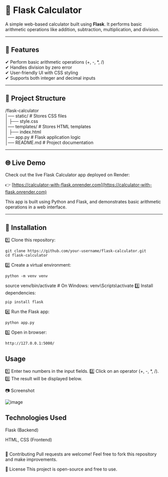 # 🧮 Flask Calculator  

A simple web-based calculator built using **Flask**. It performs basic arithmetic operations like addition, subtraction, multiplication, and division.

---

## 🚀 Features  
✔ Perform basic arithmetic operations (+, -, *, /)  
✔ Handles division by zero error  
✔ User-friendly UI with CSS styling  
✔ Supports both integer and decimal inputs  

---

## 📂 Project Structure  
/flask-calculator  
│── static/ # Stores CSS files  
│ ├── style.css  
│── templates/ # Stores HTML templates  
│ ├── index.html  
│── app.py # Flask application logic  
│── README.md # Project documentation  

---
## 🌐 Live Demo

Check out the live Flask Calculator app deployed on Render:

👉 [https://calculator-with-flask.onrender.com](https://calculator-with-flask.onrender.com)

This app is built using Python and Flask, and demonstrates basic arithmetic operations in a web interface.

---

## 🔧 Installation  

1️⃣ Clone this repository:  

    git clone https://github.com/your-username/flask-calculator.git
    cd flask-calculator
    
2️⃣ Create a virtual environment:

    python -m venv venv
source venv/bin/activate  # On Windows: venv\Scripts\activate
3️⃣ Install dependencies:

    pip install flask
    
4️⃣ Run the Flask app:

    python app.py
    
5️⃣ Open in browser:

    http://127.0.0.1:5000/

## Usage
1️⃣ Enter two numbers in the input fields.
2️⃣ Click on an operator (+, -, *, /).
3️⃣ The result will be displayed below.

📷 Screenshot

![image](https://github.com/user-attachments/assets/5fa6e379-ce2c-4dab-9c88-43416966d01b)


## Technologies Used
Flask (Backend)

HTML, CSS (Frontend)

##
🤝 Contributing
Pull requests are welcome! Feel free to fork this repository and make improvements.

📜 License
This project is open-source and free to use.
